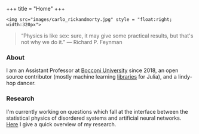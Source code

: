 +++
title = "Home"
+++

~~~
<img src="images/carlo_rickandmorty.jpg" style = "float:right; width:320px">
~~~

> “Physics is like sex: sure, it may give some practical results, 
> but that's not why we do it.”
> ― Richard P. Feynman


### About

I am an Assistant Professor at [Bocconi University][Bocconi] since 2018, an open source contributor (mostly machine learning [libraries](https://fluxml.ai/) for Julia), and a lindy-hop dancer.

### Research

I'm currently working on questions which fall at the interface between the statistical physics of disordered systems and artificial neural networks.
[Here](/research/) I  give a quick overview of my research. 


[Bocconi]: https://www.unibocconi.eu
[Flux]: https://fluxml.ai/
